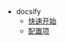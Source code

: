 * docsify
  * [快速开始](https://docsify.js.org/#/zh-cn/quickstart)
  * [配置项](https://docsify.js.org/#/zh-cn/configuration?id=el)

